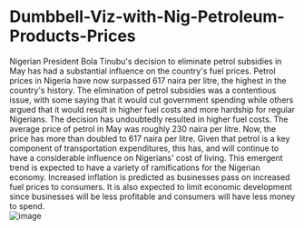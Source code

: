 # Dumbbell-Viz-with-Nig-Petroleum-Products-Prices

Nigerian President Bola Tinubu's decision to eliminate petrol subsidies in May has had a substantial influence on the country's fuel prices. Petrol prices in Nigeria have now surpassed 617 naira per litre, the highest in the country's history. The elimination of petrol subsidies was a contentious issue, with some saying that it would cut government spending while others argued that it would result in higher fuel costs and more hardship for regular Nigerians. The decision has undoubtedly resulted in higher fuel costs. The average price of petrol in May was roughly 230 naira per litre. Now, the price has more than doubled to 617 naira per litre. Given that petrol is a key component of transportation expenditures, this has, and will continue to have a considerable influence on Nigerians' cost of living. This emergent trend is expected to have a variety of ramifications for the Nigerian economy. Increased inflation is predicted as businesses pass on increased fuel prices to consumers. It is also expected to limit economic development since businesses will be less profitable and consumers will have less money to spend.  
![image](https://github.com/dohbams/Dumbbell-Viz-with-Nig-Petroleum-Products-Prices/assets/78285629/3f67d4c0-e485-4c43-b242-4ac016679985)
